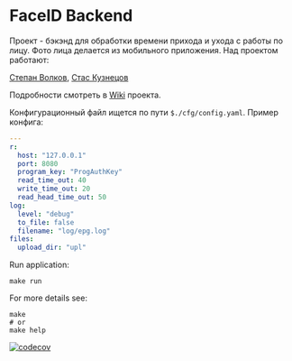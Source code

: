 # FaceID Backend

Проект - бэкэнд для обработки времени прихода и ухода с работы по лицу.
Фото лица делается из мобильного приложения.
Над проектом работают:

[Степан Волков](https://github.com/stepan2volkov),
[Стас Кузнецов](https://github.com/smart48ru)

Подробности смотреть в [Wiki](https://github.com/smart48ru/FaceIDAppFaceIDBackend/wiki) проекта.

Конфигурационный файл ищется по пути `$./cfg/config.yaml`. Пример конфига:

```yaml
---
r:
  host: "127.0.0.1"
  port: 8080
  program_key: "ProgAuthKey"
  read_time_out: 40
  write_time_out: 20
  read_head_time_out: 50
log:
  level: "debug"
  to_file: false
  filename: "log/epg.log"
files:
  upload_dir: "upl"
```

Run application:
```shell
make run
```

For more details see:
```shell
make
# or
make help
```

[![codecov](https://codecov.io/gh/skut-kuznec/FaceIDApp/branch/main/graph/badge.svg?token=0QBDIQB1YN)](https://codecov.io/gh/skut-kuznec/FaceIDApp)
